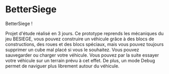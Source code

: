 # BetterSiege
 BetterSiege !
 
  Projet d'étude réalisé en 3 jours. Ce prototype reprends les mécaniques du jeu BESIEGE, vous pouvez construire un véhicule grâce à des blocs de constructions, des roues et des blocs spéciaux, mais vous pouvez toujours supprimer un cube mal placé si vous le souhaitez. Vous pouvez sauvegarder ou charger votre véhicule. Vous pouvez par la suite essayer votre véhicule sur un terrain prévu à cet effet. De plus, un mode Debug permet de naviguer plus librement autour du véhicule.
